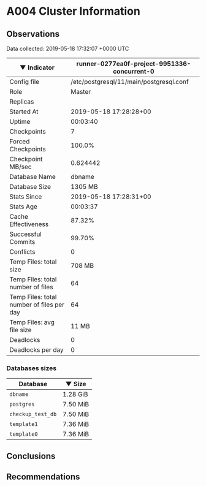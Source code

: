 # A004 Cluster Information #

## Observations ##
Data collected: 2019-05-18 17:32:07 +0000 UTC  

|&#9660;&nbsp;Indicator | runner-0277ea0f-project-9951336-concurrent-0 |
|--------|-------|
|Config file |/etc/postgresql/11/main/postgresql.conf|
|Role |Master|
|Replicas ||
|Started At |2019-05-18&nbsp;17:28:28+00|
|Uptime |00:03:40|
|Checkpoints |7|
|Forced Checkpoints |100.0%|
|Checkpoint MB/sec |0.624442|
|Database Name |dbname|
|Database Size |1305&nbsp;MB|
|Stats Since |2019-05-18&nbsp;17:28:31+00|
|Stats Age |00:03:37|
|Cache Effectiveness |87.32%|
|Successful Commits |99.70%|
|Conflicts |0|
|Temp Files: total size |708&nbsp;MB|
|Temp Files: total number of files |64|
|Temp Files: total number of files per day |64|
|Temp Files: avg file size |11&nbsp;MB|
|Deadlocks |0|
|Deadlocks per day |0|


### Databases sizes ###

| Database | &#9660;&nbsp;Size |
|----------|--------|
| `dbname` | 1.28&nbsp;GiB |
| `postgres` | 7.50&nbsp;MiB |
| `checkup_test_db` | 7.50&nbsp;MiB |
| `template1` | 7.36&nbsp;MiB |
| `template0` | 7.36&nbsp;MiB |


## Conclusions ##


## Recommendations ##

